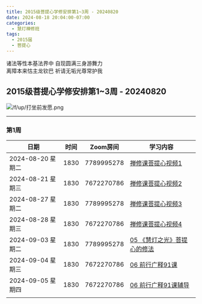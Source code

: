 ```yaml
---
title: 2015级菩提心学修安排第1~3周 - 20240820
date: 2024-08-18 20:04:00-07:00
categories:
  - 慧灯禅修班
tags:
  - 2015届
  - 菩提心
---
```

诸法等性本基法界中 自现圆满三身游舞力  
离障本来怙主龙钦巴 祈请无垢光尊常护我


## 2015级菩提心学修安排第1~3周 - 20240820


![/f/up/打坐前发愿.png](/f/up/打坐前发愿.png)


---

### 第1周

|日期 |时间|Zoom房间|学习内容|
|--|--|--|--|
|2024-08-20 星期二|1830|7789995278|[禅修课菩提心视频1](https://www.huidengchanxiu.net/5jx/2ptx/01)|
|2024-08-21 星期三|1830|7672270786|[禅修课菩提心视频2](https://www.huidengchanxiu.net/5jx/2ptx/02)|
|2024-08-27 星期二|1830|7789995278|[禅修课菩提心视频3](https://www.huidengchanxiu.net/5jx/2ptx/03)|
|2024-08-28 星期三|1830|7672270786|[禅修课菩提心视频4](https://www.huidengchanxiu.net/5jx/2ptx/04)|
|2024-09-03 星期二|1830|7789995278|[05 《慧灯之光》菩提心的修法](https://www.huidengchanxiu.net/5jx/2ptx/05)|
|2024-09-04 星期三|1830|7672270786|[06 前行广释91课](https://www.huidengchanxiu.net/5jx/2ptx/06)|
|2024-09-05 星期四|1830|7672270786|[06 前行广释91课辅导](https://www.huidengchanxiu.net/5jx/2ptx/06)|
|||||
